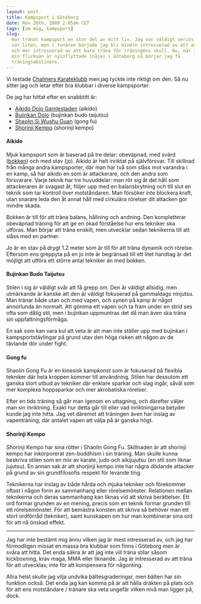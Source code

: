 ```yaml
---
layout: post
title: Kampsport i Göteborg
date: Nov 26th, 2009 2:05am CET
tags: [om mig, kampsport]
slug:
  Har tränat kampsport en stor del av mitt liv. Jag var väldigt seriös när jag
  var liten, men i tonåren började jag bli mindre intresserad av att avancera
  och mer intresserad av att bara träna för träningens skull. Nu, när jag och
  min flickvän är nyinflyttade (nåja) i Göteborg så börjar jag få
  träningsabstinens.
---
```


Vi testade [Chalmers Karateklubb](http://www.chalmerskarate.se/) men jag tyckte inte riktigt om den. Så nu sitter jag och letar efter bra klubbar i diverse kampsporter.

De jag har hittat efter en snabbtitt är:

- [Aikido Dojo Gamlestaden](http://www.aikidodojogamlestaden.se/) (aikido)
- [Bujinkan Dojo](http://www.budo.org/) (bujinkan budo taijutsu)
- [Shaolin Si Wushu Guan](http://www.shaolin.se/traning/gongfu) (gong fu)
- [Shorinji Kempo](http://www.shorinji-kempo.org/gbg/) (shorinji kempo)

#### Aikido
Mjuk kampsport som är baserad på tre delar: obeväpnad, med svärd ([bokken](http://en.wikipedia.org/wiki/Bokken)) och med stav (jo). Aikido är helt inriktat på självförsvar. Till skillnad från många andra kampsporter, där man har två som slåss mot varandra i en kamp, så har aikido en som är attackerare, och den andra som försvarare. Varje teknik har tre huvuddelar: man rör sig åt det håll som attackeraren är svagast åt, följer upp med en balansbrytning och till slut en teknik som tar kontroll över motståndaren. Man försöker inte blockera kraft, utan snarare leda den åt annat håll med cirkulära rörelser dit attacken gör mindre skada.

Bokken är till för att träna balans, hållning och andning. Den kompletterar obeväpnad träning för att ge en ökad förståelse hur ens tekniker ska utföras. Man börjar att träna enskilt, men utvecklar sedan teknikerna till att slåss med en partner.

Jo är en stav på drygt 1.2 meter som är till för att träna dynamik och rörelse. Eftersom ens greppyta på en jo inte är begränsad till ett litet handtag är det möjligt att utföra ett större antal tekniker än med bokken.

#### Bujinkan Budo Taijutsu
Stilen i sig är väldigt svår att få grepp om. Den är väldigt allsidig, men utmärkande är kanske att den är väldigt fokuserad på gammaldags ninjutsu. Man tränar både utan och med vapen, och synen på kamp är något annorlunda än normalt. Att gömma ett vapen och ta fram under en strid ses ofta som dålig stil, men i bujinkan uppmuntras det då man även ska träna sin uppfattningsförmåga.

En sak som kan vara kul att veta är att man inte ställer upp med bujinkan i kampsportstävlingar på grund utav den höga risken att någon av de tävlande dör under fight.

#### Gong fu
Shaolin Gong Fu är en kinesisk kamp*konst* som är fokuserad på flexibla tekniker där hela kroppen kommer till användning. Stilen har dessutom ett ganska stort utbud av tekniker där enklare sparkar och slag ingår, såväl som mer komplexa hoppsparkar och mer akrobatiska rörelser.

Efter en tids träning så går man igenom en uttagning, och därefter väljer man sin inriktning. Exakt hur detta går till eller vad inriktningarna betyder kunde jag inte hitta. Jag vet däremot att träningen även har inslag av vapenträning, där antalet vapen att välja på är ganska högt.

#### Shorinji Kempo
Shorinji Kempo har sina rötter i Shaolin Gong Fu. Skillnaden är att shorinji kempo har inkorporerat zen-buddhism i sin träning. Man skulle kunna beskriva stilen som en mix av karate, judo och aikijujutsu (en stil som liknar jujutsu). En annan sak är att shorjinji kempo inte har några dödande attacker på grund av sin grundfilosofis respekt för levande ting.

Teknikerna har inslag av både hårda och mjuka tekniker och förekommer oftast i någon form av sammanhang eller rörelsemönster. Relationen mellan teknikerna och deras sammanhang kan liknas vid att skriva berättelser. Ett ord formar grunden av en mening, precis som en teknik formar grunden till ett rörelsemönster. För att bemästra konsten att skriva så behöver man ett stort ordförråd (tekniker), samt kunskapen om hur man kombinerar sina ord för att nå önskad effekt.

---

Jag har inte bestämt mig ännu vilken jag är mest intresserad av, och jag har förmodligen missat en massa bra klubbar som finns i Göteborg men är svåra att hitta. Det enda säkra är att jag inte vill träna stilar såsom kickboxning, krav maga, MMA eller liknande. Jag är intresserad av att träna för att utvecklas; inte för att kompensera för någonting.

Allra helst skulle jag vilja undvika bältesgraderingar, men bälten har sin funktion också. Det enda jag kan komma på är att hålla dräkten på plats och för att ens motståndare / tränare ska veta ungefär vilken nivå man ligger på, dock.